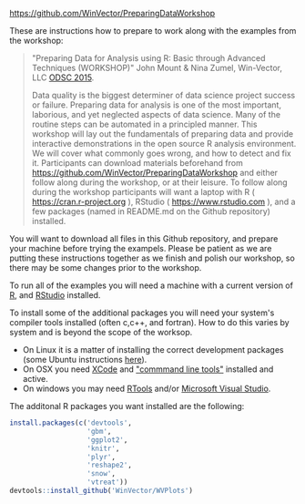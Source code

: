 <!-- README.md is generated from README.Rmd. Please edit that file -->
<https://github.com/WinVector/PreparingDataWorkshop>

These are instructions how to prepare to work along with the examples from the workshop:

> "Preparing Data for Analysis using R: Basic through Advanced Techniques (WORKSHOP)" John Mount & Nina Zumel, Win-Vector, LLC [ODSC 2015](http://opendatascicon.com/detailed-schedule/#day1).
>
> Data quality is the biggest determiner of data science project success or failure. Preparing data for analysis is one of the most important, laborious, and yet neglected aspects of data science. Many of the routine steps can be automated in a principled manner. This workshop will lay out the fundamentals of preparing data and provide interactive demonstrations in the open source R analysis environment. We will cover what commonly goes wrong, and how to detect and fix it. Participants can download materials beforehand from <https://github.com/WinVector/PreparingDataWorkshop> and either follow along during the workshop, or at their leisure. To follow along during the workshop participants will want a laptop with R ( <https://cran.r-project.org> ), RStudio ( <https://www.rstudio.com> ), and a few packages (named in README.md on the Github repository) installed.

You will want to download all files in this Github repository, and prepare your machine before trying the exampels. Please be patient as we are putting these instructions together as we finish and polish our workshop, so there may be some changes prior to the workshop.

To run all of the examples you will need a machine with a current version of [R](https://cran.r-project.org), and [RStudio](https://www.rstudio.com) installed.

To install some of the additional packages you will need your system's compiler tools installed (often c,c++, and fortran). How to do this varies by system and is beyond the scope of the worksop.

-   On Linux it is a matter of installing the correct development packages (some Ubuntu instructions [here](https://github.com/JohnMount/ec2R/blob/master/ec2steps.bash)).
-   On OSX you need [XCode](https://developer.apple.com/xcode/) and ["commmand line tools"](http://www.cnet.com/how-to/install-command-line-developer-tools-in-os-x/) installed and active.
-   On windows you may need [RTools](https://cran.r-project.org/bin/windows/Rtools/) and/or [Microsoft Visual Studio](https://msdn.microsoft.com/en-us/vstudio/cc136611.aspx).

The additonal R packages you want installed are the following:

``` r
install.packages(c('devtools',
                   'gbm',
                   'ggplot2',
                   'knitr',
                   'plyr',
                   'reshape2',
                   'snow',
                   'vtreat'))
devtools::install_github('WinVector/WVPlots')
```
